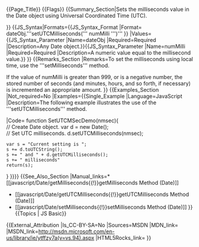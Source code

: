 {{Page_Title}}
{{Flags}}
{{Summary_Section|Sets the milliseconds value in the Date object using Universal Coordinated Time (UTC).

}}
{{JS_Syntax|Formats={{JS_Syntax_Format
|Format= dateObj.'''setUTCMilliseconds(''' numMilli ''')''' }}
|Values={{JS_Syntax_Parameter
|Name=dateObj
|Required=Required
|Description=Any Date object.}}{{JS_Syntax_Parameter
|Name=numMilli
|Required=Required
|Description=A numeric value equal to the millisecond value.}}
}}
{{Remarks_Section
|Remarks=To set the milliseconds using local time, use the '''setMilliseconds''' method.

If the value of numMilli is greater than 999, or is a negative number, the stored number of seconds (and minutes, hours, and so forth, if necessary) is incremented an appropriate amount.
}}
{{Examples_Section
|Not_required=No
|Examples={{Single_Example
|Language=JavaScript
|Description=The following example illustrates the use of the '''setUTCMilliseconds''' method.

|Code= function SetUTCMSecDemo(nmsec){   
 // Create Date object.
    var d = new Date();           
 // Set UTC milliseconds.
    d.setUTCMilliseconds(nmsec);  
 
    var s = "Current setting is ";
    s += d.toUTCString();
    s += " and " + d.getUTCMilliseconds();
    s += " milliseconds"
    return(s);
 }
}}}}
{{See_Also_Section
|Manual_links=* [[javascript/Date/getMilliseconds{{!}}getMilliseconds Method (Date)]]
* [[javascript/Date/getUTCMilliseconds{{!}}getUTCMilliseconds Method (Date)]]
* [[javascript/Date/setMilliseconds{{!}}setMilliseconds Method (Date)]]
}}
{{Topics | JS Basic}}

{{External_Attribution
|Is_CC-BY-SA=No
|Sources=MSDN
|MDN_link=
|MSDN_link=http://msdn.microsoft.com/en-us/library/ie/ytffzy7a(v=vs.94).aspx
|HTML5Rocks_link=
}}